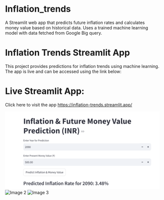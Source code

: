 # Inflation_trends
A Streamlit web app that predicts future inflation rates and calculates money value based on historical data. Uses a trained machine learning model with data fetched from Google Big query.

# Inflation Trends Streamlit App

This project provides predictions for inflation trends using machine learning. The app is live and can be accessed using the link below:

# Live Streamlit App:
Click here to visit the app
https://inflation-trends.streamlit.app/

![Image 1](images/inflation1.png)
![Image 2](images/inflation2.png)
![Image 3](images/inflation3.png)
